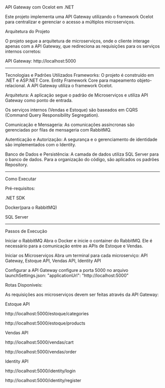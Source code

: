 API Gateway com Ocelot em .NET

Este projeto implementa uma API Gateway utilizando o framework Ocelot para centralizar e gerenciar o acesso a múltiplos microserviços.

Arquitetura do Projeto

O projeto segue a arquitetura de microserviços, onde o cliente interage apenas com a API Gateway, que redireciona as requisições para os serviços internos corretos:

API Gateway: http://localhost:5000

---
Tecnologias e Padrões Utilizados
Frameworks: O projeto é construído em .NET e ASP.NET Core. Entity Framework Core 
para mapeamento objeto-relacional. A API Gateway utiliza o framework Ocelot.

Arquitetura: A aplicação segue o padrão de Microserviços e utiliza API Gateway como ponto de entrada.

Os serviços internos (Vendas e Estoque) são baseados em CQRS (Command Query Responsibility Segregation).

Comunicação e Mensageria: As comunicações assíncronas são gerenciadas por filas de mensageria com RabbitMQ.

Autenticação e Autorização: A segurança e o gerenciamento de identidade são implementados com o Identity.

Banco de Dados e Persistência: A camada de dados utiliza SQL Server para o banco de dados. Para a organização do código,
são aplicados os padrões Repository.

---

Como Executar

Pré-requisitos:

.NET SDK

Docker(para o RabbitMQ)

SQL Server

---
Passos de Execução

Iniciar o RabbitMQ
Abra o Docker e inicie o container do RabbitMQ. Ele é necessário para a comunicação entre as APIs de Estoque e Vendas.

Iniciar os Microserviços
Abra um terminal para cada microserviço:
API Gateway, Estoque API, Vendas API, Identity API

Configurar a API Gateway configure a porta 5000 no arquivo launchSettings.json: "applicationUrl": "http://localhost:5000"

Rotas Disponíveis:

As requisições aos microserviços devem ser feitas através da API Gateway:

Estoque API

http://localhost:5000/estoque/categories

http://localhost:5000/estoque/products

Vendas API

http://localhost:5000/vendas/cart

http://localhost:5000/vendas/order

Identity API

http://localhost:5000/identity/login

http://localhost:5000/identity/register

